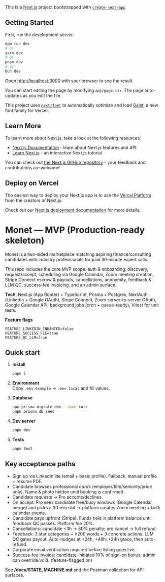 This is a [Next.js](https://nextjs.org) project bootstrapped with [`create-next-app`](https://nextjs.org/docs/app/api-reference/cli/create-next-app).

## Getting Started

First, run the development server:

```bash
npm run dev
# or
yarn dev
# or
pnpm dev
# or
bun dev
```

Open [http://localhost:3000](http://localhost:3000) with your browser to see the result.

You can start editing the page by modifying `app/page.tsx`. The page auto-updates as you edit the file.

This project uses [`next/font`](https://nextjs.org/docs/app/building-your-application/optimizing/fonts) to automatically optimize and load [Geist](https://vercel.com/font), a new font family for Vercel.

## Learn More

To learn more about Next.js, take a look at the following resources:

- [Next.js Documentation](https://nextjs.org/docs) - learn about Next.js features and API.
- [Learn Next.js](https://nextjs.org/learn) - an interactive Next.js tutorial.

You can check out [the Next.js GitHub repository](https://github.com/vercel/next.js) - your feedback and contributions are welcome!

## Deploy on Vercel

The easiest way to deploy your Next.js app is to use the [Vercel Platform](https://vercel.com/new?utm_medium=default-template&filter=next.js&utm_source=create-next-app&utm_campaign=create-next-app-readme) from the creators of Next.js.

Check out our [Next.js deployment documentation](https://nextjs.org/docs/app/building-your-application/deploying) for more details.

# Monet — MVP (Production-ready skeleton)

Monet is a two-sided marketplace matching aspiring finance/consulting candidates with industry professionals for paid 30‑minute expert calls.

This repo includes the core MVP scope: auth & onboarding, discovery, request/accept, scheduling via Google Calendar, Zoom meeting creation, Stripe Connect escrow & payouts, cancellations, anonymity, feedback & LLM QC, success-fee invoicing, and an admin surface.

**Tech**: Next.js (App Router) + TypeScript, Prisma + Postgres, NextAuth (LinkedIn + Google OAuth), Stripe Connect, Zoom server-to-server OAuth, Google Calendar API, background jobs (cron + queue-ready), Vitest for unit tests.

**Feature flags**
```
FEATURE_LINKEDIN_ENHANCED=false
FEATURE_SUCCESS_FEE=true
FEATURE_QC_LLM=true
```

## Quick start

1. **Install**  
   ```bash
   pnpm i
   ```

2. **Environment**  
   Copy `.env.example` → `.env.local` and fill values.

3. **Database**  
   ```bash
   npx prisma migrate dev --name init
   pnpm prisma db seed
   ```

4. **Dev server**  
   ```bash
   pnpm dev
   ```

5. **Tests**  
   ```bash
   pnpm test
   ```

## Key acceptance paths

- Sign up via LinkedIn lite (email + basic profile). Fallback: manual profile + resume PDF.
- Candidate browses professional *cards* (employer/title/seniority/price only). Name & photo hidden until booking is confirmed.
- Candidate requests → Pro accepts/declines.
- On accept: Pro sees candidate free/busy windows (Google Calendar merge) and picks a 30‑min slot → platform creates Zoom meeting + both calendar events.
- Candidate pays upfront (Stripe). Funds held in platform balance until feedback QC passes. Platform fee 20%.
- Cancellations: candidate <3h → 50% penalty; pro cancel → full refund.
- Feedback: 3 star categories + ≥200 words + 3 concrete actions. LLM QC gates payout. Auto-nudges at +24h, +48h; +24h grace, then auto-refund.
- Corporate email verification required before listing goes live.
- Success-fee invoice: candidate-initiated 10% of sign-on bonus; admin can override/void. (feature-flagged on)

See **/docs/STATE_MACHINE.md** and the Postman collection for API surfaces.
